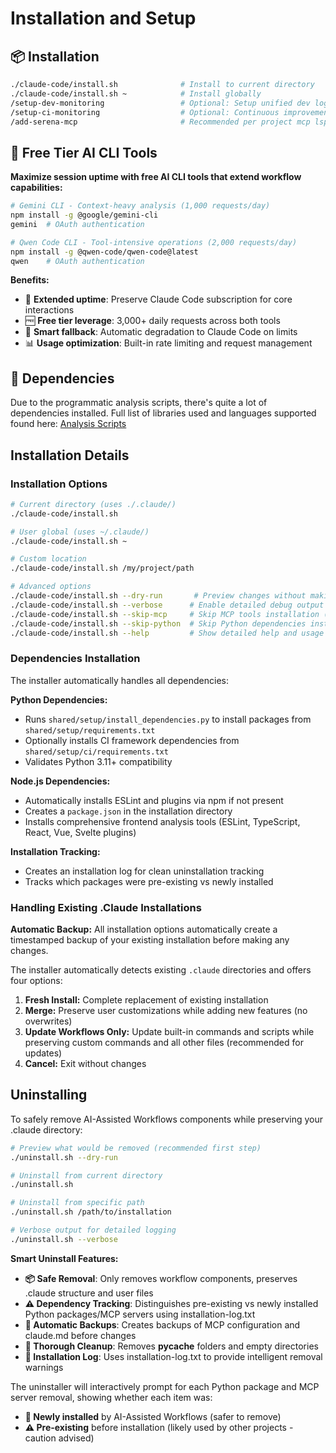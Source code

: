 # Installation and Setup

## 📦 Installation

```bash
./claude-code/install.sh              # Install to current directory
./claude-code/install.sh ~            # Install globally
/setup-dev-monitoring                 # Optional: Setup unified dev logging
/setup-ci-monitoring                  # Optional: Continuous improvement monitoring with duplicate detection
/add-serena-mcp                       # Recommended per project mcp lsp tool
```

## 🤖 Free Tier AI CLI Tools

**Maximize session uptime with free AI CLI tools that extend workflow capabilities:**

```bash
# Gemini CLI - Context-heavy analysis (1,000 requests/day)
npm install -g @google/gemini-cli
gemini  # OAuth authentication

# Qwen Code CLI - Tool-intensive operations (2,000 requests/day)
npm install -g @qwen-code/qwen-code@latest
qwen    # OAuth authentication
```

**Benefits:**

- 🔋 **Extended uptime**: Preserve Claude Code subscription for core interactions
- 🆓 **Free tier leverage**: 3,000+ daily requests across both tools
- 🔄 **Smart fallback**: Automatic degradation to Claude Code on limits
- 📊 **Usage optimization**: Built-in rate limiting and request management

## 🔧 Dependencies

Due to the programmatic analysis scripts, there's quite a lot of dependencies installed.
Full list of libraries used and languages supported found here: [Analysis Scripts](analysis-scripts.md)

## Installation Details

### Installation Options

```bash
# Current directory (uses ./.claude/)
./claude-code/install.sh

# User global (uses ~/.claude/)
./claude-code/install.sh ~

# Custom location
./claude-code/install.sh /my/project/path

# Advanced options
./claude-code/install.sh --dry-run       # Preview changes without making modifications
./claude-code/install.sh --verbose      # Enable detailed debug output
./claude-code/install.sh --skip-mcp     # Skip MCP tools installation (Python scripts only)
./claude-code/install.sh --skip-python  # Skip Python dependencies installation
./claude-code/install.sh --help         # Show detailed help and usage information
```

### Dependencies Installation

The installer automatically handles all dependencies:

**Python Dependencies:**
- Runs `shared/setup/install_dependencies.py` to install packages from `shared/setup/requirements.txt`
- Optionally installs CI framework dependencies from `shared/setup/ci/requirements.txt`
- Validates Python 3.11+ compatibility

**Node.js Dependencies:**
- Automatically installs ESLint and plugins via npm if not present
- Creates a `package.json` in the installation directory
- Installs comprehensive frontend analysis tools (ESLint, TypeScript, React, Vue, Svelte plugins)

**Installation Tracking:**
- Creates an installation log for clean uninstallation tracking
- Tracks which packages were pre-existing vs newly installed

### Handling Existing .Claude Installations

**Automatic Backup:** All installation options automatically create a timestamped backup of your existing installation before making any changes.

The installer automatically detects existing `.claude` directories and offers four options:

1. **Fresh Install:** Complete replacement of existing installation
2. **Merge:** Preserve user customizations while adding new features (no overwrites)
3. **Update Workflows Only:** Update built-in commands and scripts while preserving custom commands and all other files (recommended for updates)
4. **Cancel:** Exit without changes

## Uninstalling

To safely remove AI-Assisted Workflows components while preserving your .claude directory:

```bash
# Preview what would be removed (recommended first step)
./uninstall.sh --dry-run

# Uninstall from current directory
./uninstall.sh

# Uninstall from specific path
./uninstall.sh /path/to/installation

# Verbose output for detailed logging
./uninstall.sh --verbose
```

**Smart Uninstall Features:**

- **📦 Safe Removal**: Only removes workflow components, preserves .claude structure and user files
- **⚠️ Dependency Tracking**: Distinguishes pre-existing vs newly installed Python packages/MCP servers using installation-log.txt
- **💾 Automatic Backups**: Creates backups of MCP configuration and claude.md before changes
- **🧹 Thorough Cleanup**: Removes **pycache** folders and empty directories
- **📝 Installation Log**: Uses installation-log.txt to provide intelligent removal warnings

The uninstaller will interactively prompt for each Python package and MCP server removal, showing whether each item was:

- **🔧 Newly installed** by AI-Assisted Workflows (safer to remove)
- **⚠️ Pre-existing** before installation (likely used by other projects - caution advised)
